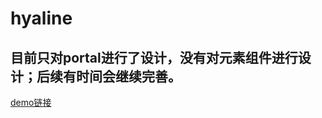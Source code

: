 # hyaline

## 目前只对portal进行了设计，没有对元素组件进行设计；后续有时间会继续完善。


[demo链接](https://7cming.github.io/hyaline/index.html)